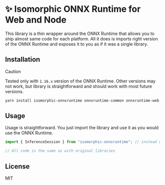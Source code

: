 # ✨ Isomorphic ONNX Runtime for Web and Node

This library is a thin wrapper around the ONNX Runtime that allows you to ship almost same code for each platform. All it does is imports right version of the ONNX Runtime and exposes it to you as if it was a single library.

## Installation

> [!CAUTION]
> Tested only with `1.16.x` version of the ONNX Runtime. Other versions may not work, but library is straightforward and should work with most future versions.

```bash
yarn install isomorphic-onnxruntime onnxruntime-common onnxruntime-web onnxruntime-node
```

## Usage

Usage is straightforward. You just import the library and use it as you would use the ONNX Runtime.

```typescript
import { InferenceSession } from "isomorphic-onnxruntime"; // instead of "onnxruntime-web" or "onnxruntime-node"

// All code is the same as with original libraries

```

## License

MIT